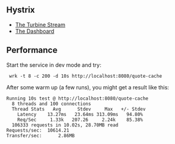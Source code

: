 

## Hystrix

- [The Turbine Stream](http://localhost:8080/hystrix.stream)
- [The Dashboard](http://localhost:8080/hystrix/monitor?stream=http%3A%2F%2Flocalhost%3A8080%2Fhystrix.stream&title=Content)

## Performance

Start the service in dev mode and try:

     wrk -t 8 -c 200 -d 10s http://localhost:8080/quote-cache

After some warm up (a few runs), you might get a result like this:

    Running 10s test @ http://localhost:8080/quote-cache
      8 threads and 100 connections
      Thread Stats   Avg      Stdev     Max   +/- Stdev
        Latency    13.27ms   23.64ms 313.09ms   94.80%
        Req/Sec     1.33k   207.26     2.24k    85.38%
      106333 requests in 10.02s, 28.70MB read
    Requests/sec:  10614.21
    Transfer/sec:      2.86MB
